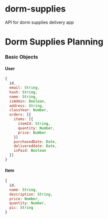 # dorm-supplies
API for dorm supplies delivery app

# Dorm Supplies Planning

### Basic Objects

#### User
```js
{
  id,
  email: String,
  hash: String,
  name: String,
  isAdmin: Boolean,
  address: String,
  classYear: Number,
  orders: [{
    items: [{
      itemId: String,
      quantity: Number,
      price: Number
    }]
    purchasedDate: Date,
    delivereddate: Date,
    isPaid: Boolean
  }]
}
```

#### Item
```js
{
  id, 
  name: String,
  description: String,
  price: Number,
  quantity: Number,
  pic: String
}
